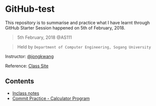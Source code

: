 # GitHub-test

This repository is to summarise and practice what I have learnt through GitHub Starter Session happened on 5th of February, 2018.

> 5th February, 2018 @AS111

> Held by ```Department of Computer Engineering, Sogang University```

Instructor: [@jongkwang](https://github.com/jongkwang)

Reference: [Class Site](https://github.com/iot-labs/github-training)

## Contents
* [Inclass notes](https://github.com/mhnam/GitHub/blob/master/notes.md)
* [Commit Practice - Calculator Program](https://github.com/mhnam/GitHub/blob/master/Calculator.java)
